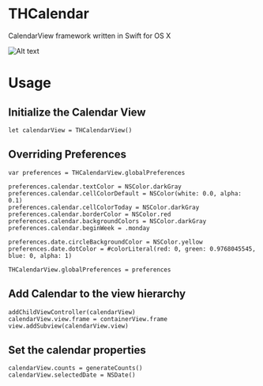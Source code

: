 # THCalendar


CalendarView framework written in Swift for OS X

![Alt text](https://github.com/thierryH91200/THCalendar/blob/master/Capture%20d’écran%202017-10-19%20à%2021.47.01.png)


# Usage

## Initialize the Calendar View

```
let calendarView = THCalendarView()
```

## Overriding Preferences

```
var preferences = THCalendarView.globalPreferences

preferences.calendar.textColor = NSColor.darkGray
preferences.calendar.cellColorDefault = NSColor(white: 0.0, alpha: 0.1)
preferences.calendar.cellColorToday = NSColor.darkGray
preferences.calendar.borderColor = NSColor.red
preferences.calendar.backgroundColors = NSColor.darkGray
preferences.calendar.beginWeek = .monday

preferences.date.circleBackgroundColor = NSColor.yellow
preferences.date.dotColor = #colorLiteral(red: 0, green: 0.9768045545, blue: 0, alpha: 1)

THCalendarView.globalPreferences = preferences
```

## Add Calendar to the view hierarchy

```
addChildViewController(calendarView)
calendarView.view.frame = containerView.frame
view.addSubview(calendarView.view)
```

## Set the calendar properties

```
calendarView.counts = generateCounts()
calendarView.selectedDate = NSDate()
```
